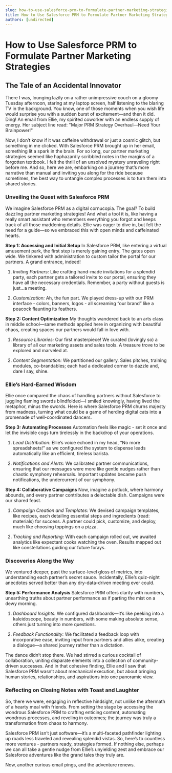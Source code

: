 ```yaml
---
slug: how-to-use-salesforce-prm-to-formulate-partner-marketing-strategies
title: How to Use Salesforce PRM to Formulate Partner Marketing Strategies
authors: [undirected]
---
```



# How to Use Salesforce PRM to Formulate Partner Marketing Strategies

## The Tale of an Accidental Innovator

There I was, lounging lazily on a rather unimpressive couch on a gloomy Tuesday afternoon, staring at my laptop screen, half listening to the blaring TV in the background. You know, one of those moments when you wish life would surprise you with a sudden burst of excitement—and then it did. Ding! An email from Ellie, my spirited coworker with an endless supply of energy. Her subject line read: "Major PRM Strategy Overhaul—Need Your Brainpower!" 

Now, I don’t know if it was caffeine withdrawal or just a cosmic glitch, but something in me clicked. With Salesforce PRM brought up in her email, something lit a spark in the brain. For so long, our partner marketing strategies seemed like haphazardly scribbled notes in the margins of a forgotten textbook. I felt the thrill of an unsolved mystery unraveling right before me. And so, here we are, embarking on a journey that’s more narrative than manual and inviting you along for the ride because sometimes, the best way to untangle complex processes is to turn them into shared stories. 

### Unveiling the Quest with Salesforce PRM

We imagine Salesforce PRM as a digital cornucopia. The goal? To build dazzling partner marketing strategies! And what a tool it is, like having a really smart assistant who remembers everything you forgot and keeps track of all those maddening details. Ellie was eager to dive in, but felt the need for a guide—so we embraced this with open minds and caffeinated hearts.

**Step 1: Accessing and Initial Setup**
In Salesforce PRM, like entering a virtual amusement park, the first step is merely gaining entry. The gates open wide. We tinkered with administration to custom tailor the portal for our partners. A grand entrance, indeed!

1. *Inviting Partners:* Like crafting hand-made invitations for a splendid party, each partner gets a tailored invite to our portal, ensuring they have all the necessary credentials. Remember, a party without guests is just...a meeting.
   
2. *Customization:* Ah, the fun part. We played dress-up with our PRM interface - colors, banners, logos - all screaming “our brand” like a peacock flaunting its feathers.

**Step 2: Content Optimization**
My thoughts wandered back to an arts class in middle school—same methods applied here in organizing with beautiful chaos, creating spaces our partners would fall in love with.

1. *Resource Libraries:* Our first masterpiece! We curated (lovingly so) a library of all our marketing assets and sales tools. A treasure trove to be explored and marveled at.

2. *Content Segmentation:* We partitioned our gallery. Sales pitches, training modules, co-brandables; each had a dedicated corner to dazzle and, dare I say, shine.

### Ellie’s Hard-Earned Wisdom

Ellie once compared the chaos of handling partners without Salesforce to juggling flaming swords blindfolded—I smiled knowingly, having lived the metaphor, minus the swords. Here is where Salesforce PRM churns majesty from madness, turning what could be a game of herding digital cats into a promenade of well-coordinated dancers.

**Step 3: Automating Processes**
Automation feels like magic - set it once and let the invisible cogs turn tirelessly in the backdrop of your operations.

1. *Lead Distribution:* Ellie’s voice echoed in my head, “No more spreadsheets!” as we configured the system to dispense leads automatically like an efficient, tireless barista.
   
2. *Notifications and Alerts:* We calibrated partner communications, ensuring that our messages were more like gentle nudges rather than chaotic symphony rehearsals. Important updates became push notifications, the undercurrent of our symphony.

**Step 4: Collaborative Campaigns**
Now, imagine a potluck, where harmony abounds, and every partner contributes a delectable dish. Campaigns were our shared feast.

1. *Campaign Creation and Templates:* We devised campaign templates, like recipes, each detailing essential steps and ingredients (read: materials) for success. A partner could pick, customize, and deploy, much like choosing toppings on a pizza.
   
2. *Tracking and Reporting:* With each campaign rolled out, we awaited analytics like expectant cooks watching the oven. Results mapped out like constellations guiding our future forays.

### Discoveries Along the Way

We ventured deeper, past the surface-level gloss of metrics, into understanding each partner’s secret sauce. Incidentally, Ellie’s quiz-night anecdotes served better than any dry-data-driven meeting ever could. 

**Step 5: Performance Analysis**
Salesforce PRM offers clarity with numbers, unearthing truths about partner performance as if parting the mist on a dewy morning.

1. *Dashboard Insights:* We configured dashboards—it’s like peeking into a kaleidoscope, beauty in numbers, with some making absolute sense, others just turning into more questions.

2. *Feedback Functionality:* We facilitated a feedback loop with incorporative ease, inviting input from partners and allies alike, creating a dialogue—a shared journey rather than a dictation.

The dance didn’t stop there. We had stirred a curious cocktail of collaboration, uniting disparate elements into a collection of community-driven successes. And in that cohesive finding, Ellie and I saw that Salesforce PRM wasn’t about mechanical execution, but about bringing human stories, relationships, and aspirations into one panoramic view.

### Reflecting on Closing Notes with Toast and Laughter

So, there we were, engaging in reflective hindsight, not unlike the aftermath of a hearty meal with friends. From setting the stage by accessing the wondrous Salesforce PRM to crafting enticing content, automating wondrous processes, and reveling in outcomes; the journey was truly a transformation from chaos to harmony.

Salesforce PRM isn’t just software—it’s a multi-faceted pathfinder lighting up roads less traveled and revealing splendid vistas. So, here’s to countless more ventures - partners ready, strategies formed. If nothing else, perhaps we can all take a gentle nudge from Ellie’s unyielding zest and embrace our Salesforce adventures like the grand tales they truly are.

Now, another curious email pings, and the adventure renews.